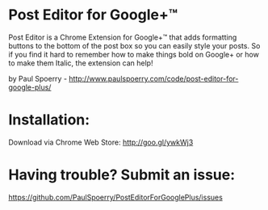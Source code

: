 Post Editor for Google+™
========================

Post Editor is a Chrome Extension for Google+™ that adds formatting buttons to the bottom of the post box so you can easily style your posts. So if you find it hard to remember how to make things bold on Google+ or how to make them Italic, the extension can help!

by Paul Spoerry - http://www.paulspoerry.com/code/post-editor-for-google-plus/


Installation:
=============

Download via Chrome Web Store: http://goo.gl/ywkWj3


Having trouble? Submit an issue:
================================

https://github.com/PaulSpoerry/PostEditorForGooglePlus/issues


